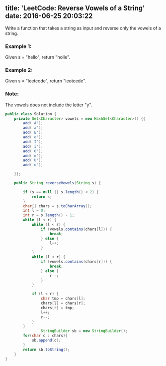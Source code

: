 title: 'LeetCode: Reverse Vowels of a String'
date: 2016-06-25 20:03:22
---

Write a function that takes a string as input and reverse only the vowels of a string.

### Example 1:
Given s = "hello", return "holle".

### Example 2:
Given s = "leetcode", return "leotcede".

### Note:
The vowels does not include the letter "y".

```java
public class Solution {
    private Set<Character> vowels = new HashSet<Character>() {{
        add('A');
        add('a');
        add('E');
        add('e');
        add('I');
        add('i');
        add('O');
        add('o');
        add('U');
        add('u');

    }};

    public String reverseVowels(String s) {

        if (s == null || s.length() < 2) {
            return s;
        }
        char[] chars = s.toCharArray();
        int l = 0;
        int r = s.length() - 1;
        while (l < r) {
            while (l < r) {
                if (vowels.contains(chars[l])) {
                    break;
                } else {
                    l++;
                }
            }
            while (l < r) {
                if (vowels.contains(chars[r])) {
                    break;
                } else {
                    r--;
                }
            }

            if (l < r) {
                char tmp = chars[l];
                chars[l] = chars[r];
                chars[r] = tmp;
                l++;
                r--;
            }
        }
                StringBuilder sb = new StringBuilder();
        for(char c : chars){
            sb.append(c);
        }
        return sb.toString();
    }
}
```